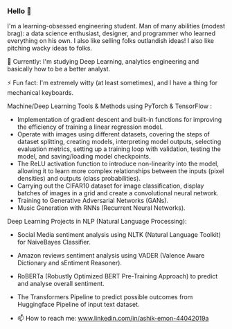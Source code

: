 ### Hello 👋

I'm a learning-obsessed engineering student. Man of many abilities (modest brag): a data science enthusiast, designer, and programmer who learned everything on his own. I also like selling folks outlandish ideas! I also like pitching wacky ideas to folks.

  🌱 Currently: I'm studying Deep Learning, analytics engineering and basically how to be a better analyst.
  
  ⚡ Fun fact: I'm extremely witty (at least sometimes), and I have a thing for mechanical keyboards.

Machine/Deep Learning Tools & Methods using PyTorch & TensorFlow :
 - Implementation of gradient descent and built-in functions for improving the efficiency of training a linear regression model.
 - Operate with images using different datasets, covering the steps of dataset splitting, creating models, interpreting model outputs, selecting            evaluation metrics, setting up a training loop with validation, testing the model, and saving/loading model checkpoints.
 - The ReLU activation function to introduce non-linearity into the model, allowing it to learn more complex relationships between the inputs (pixel        densities) and outputs (class probabilities).
 - Carrying out the CIFAR10 dataset for image classification, display batches of images in a grid and create a convolutional neural network.
 - Training to Generative Adversarial Networks (GANs).
 - Music Generation with RNNs (Recurrent Neural Networks).



Deep Learning Projects in NLP (Natural Language Processing):
 - Social Media sentiment analysis using NLTK (Natural Language Toolkit) for NaiveBayes Classifier.
 - Amazon reviews sentiment analysis using VADER (Valence Aware Dictionary and sEntiment Reasoner).
 - RoBERTa (Robustly Optimized BERT Pre-Training Approach) to predict and analyse overall sentiment.
 - The Transformers Pipeline to predict possible outcomes from Huggingface Pipeline of input text dataset.



 - 📫 How to reach me: www.linkedin.com/in/ashik-emon-44042019a

<!--
**aiemond/aiemond** is a ✨ _special_ ✨ repository because its `README.md` (this file) appears on your GitHub profile.

Here are some ideas to get you started:

- 🔭 I’m currently working on ...
- 🌱 I’m currently learning ...
- 👯 I’m looking to collaborate on ...
- 🤔 I’m looking for help with ...
- 💬 Ask me about ...
- 📫 How to reach me: ...
- 😄 Pronouns: ...
- ⚡ Fun fact: ...
-->
